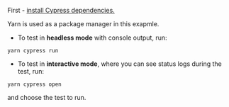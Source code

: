 First - [install Cypress dependencies.](https://docs.cypress.io/guides/getting-started/installing-cypress.html)

Yarn is used as a package manager in this exapmle.

 - To test in **headless mode** with console output, run:
```
yarn cypress run
```

 - To test in **interactive mode**, where you can see status logs during the test, run:
```
yarn cypress open
```
and choose the test to run.
